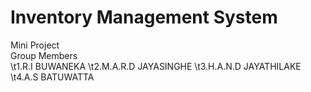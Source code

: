 # Inventory Management System 
Mini Project<br />
Group Members<br />
\t1.R.I BUWANEKA
\t2.M.A.R.D JAYASINGHE
\t3.H.A.N.D JAYATHILAKE
\t4.A.S BATUWATTA
